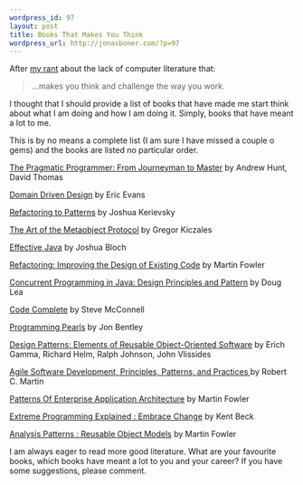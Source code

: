 ```yaml
--- 
wordpress_id: 97
layout: post
title: Books That Makes You Think
wordpress_url: http://jonasboner.com/?p=97
---
```

After <a href="http://jonasboner.com/2006/03/15/what-happened-to-computer-literature-that-makes-you-think-and-challenge-the-way-you-work/">my  rant</a> about the lack of computer literature that:
<blockquote>...makes you think and challenge the way you work.</blockquote>
I thought that I should provide a list of books that have made me start think about what I am doing and how I am doing it. Simply, books that have meant a lot to me.

This is by no means a complete list (I am sure I have missed a couple o gems) and the books are listed no particular order.

<a href="http://www.amazon.com/gp/product/020161622X/qid=1142550672/sr=2-1/ref=pd_bbs_b_2_1/104-6589157-2527103?s=books&v=glance&n=283155">The Pragmatic Programmer: From Journeyman to Master</a>
by Andrew Hunt, David Thomas

<a href="http://www.amazon.com/gp/product/0321125215/qid=1142058361/sr=2-1/ref=pd_bbs_b_2_1/103-2054129-4399023?s=books&v=glance&n=283155">Domain Driven Design</a>
by Eric Evans

<a href="http://www.amazon.com/gp/product/0321213351/qid=1142550742/sr=2-1/ref=pd_bbs_b_2_1/104-6589157-2527103?s=books&v=glance&n=283155">Refactoring to Patterns</a>
by Joshua Kerievsky

<a href="http://www.amazon.com/gp/product/0262610744/qid=1142552985/sr=1-1/ref=sr_1_1/104-6589157-2527103?s=books&v=glance&n=283155">The Art of the Metaobject Protocol</a>
by Gregor Kiczales

<a href="http://www.amazon.com/gp/product/0201310058/qid=1142553338/sr=2-1/ref=pd_bbs_b_2_1/104-6589157-2527103?s=books&v=glance&n=283155">Effective Java</a>
by Joshua Bloch

<a href="http://www.amazon.com/gp/product/0201485672/ref=cm_bg_d_7/104-6589157-2527103?s=books&v=glance&n=283155">Refactoring: Improving the Design of Existing Code</a>
by Martin Fowler

<a href="http://www.amazon.com/gp/product/0201310090/qid=1142553403/sr=2-1/ref=pd_bbs_b_2_1/104-6589157-2527103?s=books&v=glance&n=283155">Concurrent Programming in Java: Design Principles and Pattern</a>
by Doug Lea

<a href="http://www.amazon.com/gp/product/0735619670/ref=cm_bg_d_4/104-6589157-2527103?v=glance&n=283155">Code Complete</a>
by Steve McConnell

<a href="http://www.amazon.com/gp/product/0201657880/qid=1142549286/sr=2-1/ref=pd_bbs_b_2_1/104-6589157-2527103?s=books&v=glance&n=283155">Programming Pearls</a>
by Jon Bentley

<a href="http://www.amazon.com/gp/product/0201633612/ref=pd_sr_ec_ir_b/104-6589157-2527103?n=283155">Design Patterns: Elements of Reusable Object-Oriented Software</a>
by Erich Gamma, Richard Helm, Ralph Johnson, John Vlissides

<a href="http://www.amazon.com/gp/product/0135974445/ref=pd_sr_ec_cs_b-koth-pa1/104-6589157-2527103?s=books&st=%2A&v=glance&n=283155">Agile Software Development, Principles, Patterns, and Practices
</a>by Robert C. Martin

<a href="http://www.amazon.com/gp/product/0321127420/qid=1142058328/sr=2-1/ref=pd_bbs_b_2_1/103-2054129-4399023?s=books&v=glance&n=283155">Patterns Of Enterprise Application Architecture</a>
by Martin Fowler

<a href="http://www.amazon.com/gp/product/0321278658/sr=8-2/qid=1142876835/ref=pd_bbs_2/104-0037309-3509544?%5Fencoding=UTF8">Extreme Programming Explained : Embrace Change</a>
by Kent Beck

<a href="http://www.amazon.com/gp/product/0201895420/sr=8-1/qid=1142878037/ref=pd_bbs_1/104-0037309-3509544?%5Fencoding=UTF8">Analysis Patterns : Reusable Object Models</a>
by Martin Fowler

I am always eager to read more good literature. What are your favourite books, which books have meant a lot to you and your career? If you have some suggestions, please comment.
